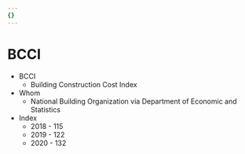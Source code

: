 ```yaml
---
{}
---
```

   
# BCCI   
* BCCI   
	* Building Construction Cost Index   
* Whom   
	* National Building Organization via Department of Economic and Statistics   
* Index   
	* 2018 - 115   
	* 2019 - 122   
	* 2020 - 132